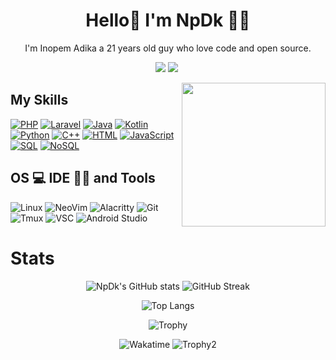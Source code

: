 <h1 align="center">
Hello👋 I'm NpDk 🧑‍💻</h1>

<p align="center">
  I'm Inopem Adika a 21 years old guy who love code and open source. 
</p>

<p align="center">
  <a href="https://www.instagram.com/npdk.me/"><img src="https://img.shields.io/badge/Instagram-E4405F?style=for-the-badge&logo=instagram&logoColor=white" /></a>
  <a href="https://www.youtube.com/khenop"><img src="https://img.shields.io/badge/YouTube-FF0000?style=for-the-badge&logo=youtube&logoColor=white" /></a>
  <img src="https://komarev.com/ghpvc/?username=npdkdev&style=flat-square&color=blue" alt=""/>
  </div>

</p>
<img align='right' src="https://media.giphy.com/media/M9gbBd9nbDrOTu1Mqx/giphy.gif" width="230">


## My Skills

[![PHP](https://img.shields.io/badge/PHP-777BB4?style=for-the-badge&logo=php&logoColor=white)](https://github.com/npdkdev?tab=repositories&q=&type=&language=PHP)
[![Laravel](https://img.shields.io/badge/Laravel-FF2D20?style=for-the-badge&logo=laravel&logoColor=white)]()
[![Java](https://img.shields.io/badge/Java-ED8B00?style=for-the-badge&logo=java&logoColor=black)](https://github.com/npdkdev?tab=repositories&q=&type=&language=java)
[![Kotlin](https://img.shields.io/badge/Kotlin-0095D5?&style=for-the-badge&logo=kotlin&logoColor=white)](https://github.com/npdkdev?tab=repositories&q=&type=&language=kotlin)
[![Python](https://img.shields.io/badge/Python-3776AB?style=for-the-badge&logo=python&logoColor=white)](https://github.com/npdkdev?tab=repositories&q=&type=&language=python)
[![C++](https://img.shields.io/badge/C%2B%2B-00599C?style=for-the-badge&logo=c%2B%2B&logoColor=white)](https://github.com/npdkdev?tab=repositories&q=&type=&language=C%2B%2B)
[![HTML](https://img.shields.io/badge/HTML5-E34F26?style=for-the-badge&logo=html5&logoColor=white)](https://github.com/npdkdev?tab=repositories&q=&type=&language=html)
[![JavaScript](https://img.shields.io/badge/JavaScript-F7DF1E?style=for-the-badge&logo=javascript&logoColor=black)](https://github.com/npdkdev?tab=repositories&q=&type=&language=javascript)
[![SQL](https://img.shields.io/badge/MySQL-005C84?style=for-the-badge&logo=mysql&logoColor=white)](https://github.com/npdkdev?tab=repositories&q=&type=&language=sql)
[![NoSQL](https://img.shields.io/badge/MongoDB-4EA94B?style=for-the-badge&logo=mongodb&logoColor=white)](https://github.com/npdkdev?tab=repositories&q=&type=&language=sql)


## OS 💻  IDE 👩‍💻  and Tools

![Linux](https://img.shields.io/badge/Linux-FCC624?style=for-the-badge&logo=linux&logoColor=black)
![NeoVim](https://img.shields.io/badge/NeoVim-%2357A143.svg?&style=for-the-badge&logo=neovim&logoColor=white)
![Alacritty](https://img.shields.io/badge/alacritty-F46D01?style=for-the-badge&logo=alacritty&logoColor=white)
![Git](https://img.shields.io/badge/GIT-E44C30?style=for-the-badge&logo=git&logoColor=white)
![Tmux](https://img.shields.io/badge/tmux-1BB91F?style=for-the-badge&logo=tmux&logoColor=white)
![VSC](https://img.shields.io/badge/Visual_Studio_Code-0078D4?style=for-the-badge&logo=visual%20studio%20code&logoColor=white)
![Android Studio](https://img.shields.io/badge/Android_Studio-3DDC84?style=for-the-badge&logo=android-studio&logoColor=white)

# Stats
<div align="center">

 ![NpDk's GitHub stats](https://github-readme-stats.vercel.app/api?username=npdkdev&show_icons=true&count_private=true)
 ![GitHub Streak](https://github-readme-streak-stats.herokuapp.com?user=npdkdev)
  
  ![Top Langs](https://github-readme-stats.vercel.app/api/top-langs/?username=npdkdev&layout=compact)

![Trophy](https://github-profile-trophy.vercel.app/?username=npdkdev&column=4)

![Wakatime](https://github-readme-stats.vercel.app/api/wakatime?username=npdkdev&layout=compact)
![Trophy2](https://github-profile-summary-cards.vercel.app/api/cards/profile-details?username=npdkdev&theme=dracula)
</div>
<!---
npdkdev/npdkdev is a ✨ special ✨ repository because its `README.md` (this file) appears on your GitHub profile.
You can click the Preview link to take a look at your changes.
--->
